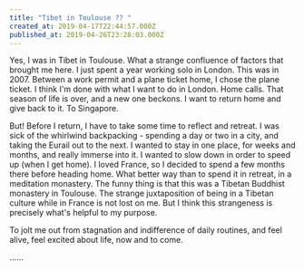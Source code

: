 ```yaml
---
title: "Tibet in Toulouse ?? "
created_at: 2019-04-17T22:44:57.000Z
published_at: 2019-04-26T23:28:03.000Z
---
```

Yes, I was in Tibet in Toulouse. What a strange confluence of factors that brought me here. I just spent a year working solo in London. This was in 2007. Between a work permit and a plane ticket home, I chose the plane ticket. I think I'm done with what I want to do in London. Home calls. That season of life is over, and a new one beckons. I want to return home and give back to it. To Singapore.  

  

But! Before I return, I have to take some time to reflect and retreat. I was sick of the whirlwind backpacking - spending a day or two in a city, and taking the Eurail out to the next. I wanted to stay in one place, for weeks and months, and really immerse into it. I wanted to slow down in order to speed up (when I get home). I loved France, so I decided to spend a few months there before heading home. What better way than to spend it in retreat, in a meditation monastery. The funny thing is that this was a Tibetan Buddhist monastery in Toulouse. The strange juxtaposition of being in a Tibetan culture while in France is not lost on me. But I think this strangeness is precisely what's helpful to my purpose. 

  

To jolt me out from stagnation and indifference of daily routines, and feel alive, feel excited about life, now and to come.

  

......
